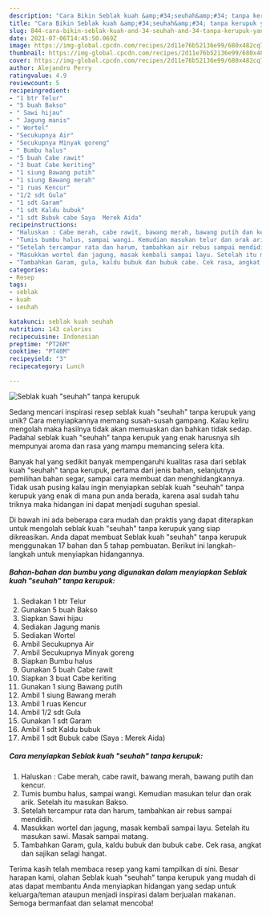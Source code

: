```yaml
---
description: "Cara Bikin Seblak kuah &amp;#34;seuhah&amp;#34; tanpa kerupuk yang Bikin Ngiler"
title: "Cara Bikin Seblak kuah &amp;#34;seuhah&amp;#34; tanpa kerupuk yang Bikin Ngiler"
slug: 844-cara-bikin-seblak-kuah-and-34-seuhah-and-34-tanpa-kerupuk-yang-bikin-ngiler
date: 2021-07-06T14:45:50.069Z
image: https://img-global.cpcdn.com/recipes/2d11e76b52136e99/680x482cq70/seblak-kuah-seuhah-tanpa-kerupuk-foto-resep-utama.jpg
thumbnail: https://img-global.cpcdn.com/recipes/2d11e76b52136e99/680x482cq70/seblak-kuah-seuhah-tanpa-kerupuk-foto-resep-utama.jpg
cover: https://img-global.cpcdn.com/recipes/2d11e76b52136e99/680x482cq70/seblak-kuah-seuhah-tanpa-kerupuk-foto-resep-utama.jpg
author: Alejandro Perry
ratingvalue: 4.9
reviewcount: 5
recipeingredient:
- "1 btr Telur"
- "5 buah Bakso"
- " Sawi hijau"
- " Jagung manis"
- " Wortel"
- "Secukupnya Air"
- "Secukupnya Minyak goreng"
- " Bumbu halus"
- "5 buah Cabe rawit"
- "3 buat Cabe keriting"
- "1 siung Bawang putih"
- "1 siung Bawang merah"
- "1 ruas Kencur"
- "1/2 sdt Gula"
- "1 sdt Garam"
- "1 sdt Kaldu bubuk"
- "1 sdt Bubuk cabe Saya  Merek Aida"
recipeinstructions:
- "Haluskan : Cabe merah, cabe rawit, bawang merah, bawang putih dan kencur."
- "Tumis bumbu halus, sampai wangi. Kemudian masukan telur dan orak arik. Setelah itu masukan Bakso."
- "Setelah tercampur rata dan harum, tambahkan air rebus sampai mendidih."
- "Masukkan wortel dan jagung, masak kembali sampai layu. Setelah itu masukan sawi. Masak sampai matang."
- "Tambahkan Garam, gula, kaldu bubuk dan bubuk cabe. Cek rasa, angkat dan sajikan selagi hangat."
categories:
- Resep
tags:
- seblak
- kuah
- seuhah

katakunci: seblak kuah seuhah 
nutrition: 143 calories
recipecuisine: Indonesian
preptime: "PT26M"
cooktime: "PT40M"
recipeyield: "3"
recipecategory: Lunch

---
```



![Seblak kuah &#34;seuhah&#34; tanpa kerupuk](https://img-global.cpcdn.com/recipes/2d11e76b52136e99/680x482cq70/seblak-kuah-seuhah-tanpa-kerupuk-foto-resep-utama.jpg)

Sedang mencari inspirasi resep seblak kuah &#34;seuhah&#34; tanpa kerupuk yang unik? Cara menyiapkannya memang susah-susah gampang. Kalau keliru mengolah maka hasilnya tidak akan memuaskan dan bahkan tidak sedap. Padahal seblak kuah &#34;seuhah&#34; tanpa kerupuk yang enak harusnya sih mempunyai aroma dan rasa yang mampu memancing selera kita.

Banyak hal yang sedikit banyak mempengaruhi kualitas rasa dari seblak kuah &#34;seuhah&#34; tanpa kerupuk, pertama dari jenis bahan, selanjutnya pemilihan bahan segar, sampai cara membuat dan menghidangkannya. Tidak usah pusing kalau ingin menyiapkan seblak kuah &#34;seuhah&#34; tanpa kerupuk yang enak di mana pun anda berada, karena asal sudah tahu triknya maka hidangan ini dapat menjadi suguhan spesial.




Di bawah ini ada beberapa cara mudah dan praktis yang dapat diterapkan untuk mengolah seblak kuah &#34;seuhah&#34; tanpa kerupuk yang siap dikreasikan. Anda dapat membuat Seblak kuah &#34;seuhah&#34; tanpa kerupuk menggunakan 17 bahan dan 5 tahap pembuatan. Berikut ini langkah-langkah untuk menyiapkan hidangannya.

<!--inarticleads1-->

##### Bahan-bahan dan bumbu yang digunakan dalam menyiapkan Seblak kuah &#34;seuhah&#34; tanpa kerupuk:

1. Sediakan 1 btr Telur
1. Gunakan 5 buah Bakso
1. Siapkan  Sawi hijau
1. Sediakan  Jagung manis
1. Sediakan  Wortel
1. Ambil Secukupnya Air
1. Ambil Secukupnya Minyak goreng
1. Siapkan  Bumbu halus
1. Gunakan 5 buah Cabe rawit
1. Siapkan 3 buat Cabe keriting
1. Gunakan 1 siung Bawang putih
1. Ambil 1 siung Bawang merah
1. Ambil 1 ruas Kencur
1. Ambil 1/2 sdt Gula
1. Gunakan 1 sdt Garam
1. Ambil 1 sdt Kaldu bubuk
1. Ambil 1 sdt Bubuk cabe (Saya : Merek Aida)




<!--inarticleads2-->

##### Cara menyiapkan Seblak kuah &#34;seuhah&#34; tanpa kerupuk:

1. Haluskan : Cabe merah, cabe rawit, bawang merah, bawang putih dan kencur.
1. Tumis bumbu halus, sampai wangi. Kemudian masukan telur dan orak arik. Setelah itu masukan Bakso.
1. Setelah tercampur rata dan harum, tambahkan air rebus sampai mendidih.
1. Masukkan wortel dan jagung, masak kembali sampai layu. Setelah itu masukan sawi. Masak sampai matang.
1. Tambahkan Garam, gula, kaldu bubuk dan bubuk cabe. Cek rasa, angkat dan sajikan selagi hangat.




Terima kasih telah membaca resep yang kami tampilkan di sini. Besar harapan kami, olahan Seblak kuah &#34;seuhah&#34; tanpa kerupuk yang mudah di atas dapat membantu Anda menyiapkan hidangan yang sedap untuk keluarga/teman ataupun menjadi inspirasi dalam berjualan makanan. Semoga bermanfaat dan selamat mencoba!
